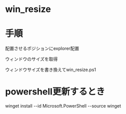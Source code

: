 # win_resize

# 手順
配置させるポジションにexplorer配置

ウィンドウのサイズを取得

ウィンドウサイズを書き換えてwin_resize.ps1

# powershell更新するとき
winget install --id Microsoft.PowerShell --source winget
